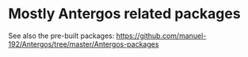 # Mostly Antergos related packages
See also the pre-built packages: https://github.com/manuel-192/Antergos/tree/master/Antergos-packages
